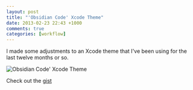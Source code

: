 ```yaml
---
layout: post
title: "'Obsidian Code' Xcode Theme"
date: 2013-02-23 22:43 +1000
comments: true
categories: [workflow]
---
```


I made some adjustments to an Xcode theme that I've been using for the last twelve months or so.

<img class="center" src="https://gist.github.com/jessedc/2698566/raw/c2da212b2fa68f7eef6e46dfb4ce95d408acd5b7/ObsidianDemo.png" title="Obsidian Code' Xcode Theme" alt="Obsidian Code' Xcode Theme">

Check out the [gist](https://gist.github.com/jessedc/2698566)
